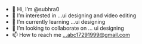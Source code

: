 - 👋 Hi, I’m @subhra0
- 👀 I’m interested in ...ui designing and video editing
- 🌱 I’m currently learning ...ui designing
- 💞️ I’m looking to collaborate on ... ui designing
- 📫 How to reach me ...abc17291999@gmail.com

<!---
subhra0/subhra0 is a ✨ special ✨ repository because its `README.md` (this file) appears on your GitHub profile.
You can click the Preview link to take a look at your changes.
--->
